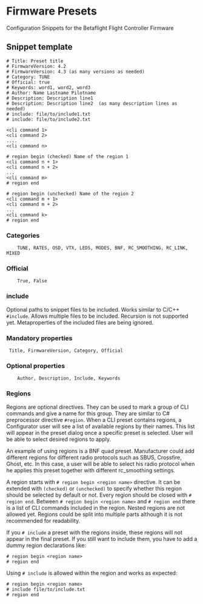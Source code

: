 # Firmware Presets

Configuration Snippets for the Betaflight Flight Controller Firmware


## Snippet template

```
# Title: Preset title
# FirmwareVersion: 4.2
# FirmwareVersion: 4.3 (as many versions as needed)
# Category: TUNE
# Official: true
# Keywords: word1, word2, word3
# Author: Name Lastname Pilotname
# Description: Description line1
# Description: Description line2  (as many description lines as needed)
# include: file/to/include1.txt
# include: file/to/include2.txt

<cli command 1>
<cli command 2>
....
<cli command n>

# region begin (checked) Name of the region 1
<cli command n + 1>
<cli command n + 2>
...
<cli command m>
# region end

# region begin (unchecked) Name of the region 2
<cli command m + 1>
<cli command m + 2>
...
<cli command k>
# region end
```

### Categories
```
    TUNE, RATES, OSD, VTX, LEDS, MODES, BNF, RC_SMOOTHING, RC_LINK, MIXED
```

### Official
```
    True, False
```

### include
Optional paths to snippet files to be included. Works similar to C/C++ `#include`.
Allows multiple files to be included. Recursion is not supported yet. Metaproperties of the included files are being ignored.

### Mandatory properties
```
 Title, FirmwareVersion, Category, Official
```

### Optional properties
```
    Author, Description, Include, Keywords
```

### Regions
Regions are optional directives. They can be used to mark a group of CLI commands and give a name for this group. They are similar to C# preprocessor directive `#region`.
When a CLI preset contains regions, a Configurator user will see a list of available regions by their names. This list will appear in the preset dialog once a specific preset is selected. User will be able to select desired regions to apply.

An example of using regions is a BNF quad preset. Manufacturer could add different regions for different radio protocols such as SBUS, Crossfire, Ghost, etc. In this case, a user will be able to select his radio protocol when he applies this preset together with different rc_smoothing settings.

A region starts with `# region begin <region name>` directive. It can be extended with `(checked)` or `(unchecked)` to specify whether this region should be selected by default or not.
Every region should be closed with `# region end`. Between `# region begin <region name>` and `# region end` there is a list of CLI commands included in the region.
Nested regions are not allowed yet.
Regions could be split into multiple parts although it is not recommended for readability.

If you `# include` a preset with the regions inside, these regions will not appear in the final preset.
If you still want to include them, you have to add a dummy region declarations like:
```
# region begin <region name>
# region end
```

Using `# include` is allowed within the region and works as expected:
```
# region begin <region name>
# include file/to/include.txt
# region end
```
